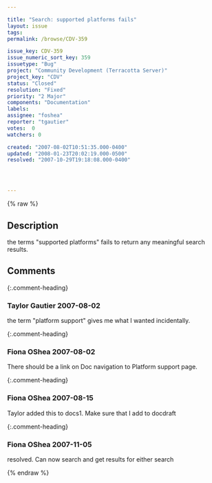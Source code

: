 ```yaml
---

title: "Search: supported platforms fails"
layout: issue
tags: 
permalink: /browse/CDV-359

issue_key: CDV-359
issue_numeric_sort_key: 359
issuetype: "Bug"
project: "Community Development (Terracotta Server)"
project_key: "CDV"
status: "Closed"
resolution: "Fixed"
priority: "2 Major"
components: "Documentation"
labels: 
assignee: "foshea"
reporter: "tgautier"
votes:  0
watchers: 0

created: "2007-08-02T10:51:35.000-0400"
updated: "2008-01-23T20:02:19.000-0500"
resolved: "2007-10-29T19:18:08.000-0400"




---
```


{% raw %}

## Description

<div markdown="1" class="description">

the terms "supported platforms" fails to return any meaningful search results.

</div>

## Comments


{:.comment-heading}
### **Taylor Gautier** <span class="date">2007-08-02</span>

<div markdown="1" class="comment">

the term "platform support" gives me what I wanted incidentally.

</div>


{:.comment-heading}
### **Fiona OShea** <span class="date">2007-08-02</span>

<div markdown="1" class="comment">

There should be a link on Doc navigation to Platform support page.

</div>


{:.comment-heading}
### **Fiona OShea** <span class="date">2007-08-15</span>

<div markdown="1" class="comment">

Taylor added this to docs1. Make sure that I add to docdraft

</div>


{:.comment-heading}
### **Fiona OShea** <span class="date">2007-11-05</span>

<div markdown="1" class="comment">

resolved. Can now search and get results for either search


</div>



{% endraw %}
